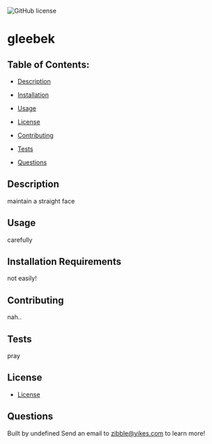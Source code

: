 
  ![GitHub license](https://img.shields.io/badge/license-Apache%202.0-blue.svg)
  
# gleebek

## Table of Contents:
* [Description](#description)
* [Installation](#installation)
* [Usage](#usage)

* [License](#license)

* [Contributing](#contributing)
* [Tests](#tests)
* [Questions](#questions)

## Description
 maintain a straight face

## Usage
 carefully

## Installation Requirements
 not easily!

## Contributing
nah..

## Tests
pray

## License

* [License](#license)


## Questions
Built by undefined
Send an email to zibble@yikes.com to learn more!